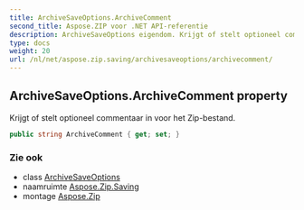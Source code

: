 ```yaml
---
title: ArchiveSaveOptions.ArchiveComment
second_title: Aspose.ZIP voor .NET API-referentie
description: ArchiveSaveOptions eigendom. Krijgt of stelt optioneel commentaar in voor het Zipbestand.
type: docs
weight: 20
url: /nl/net/aspose.zip.saving/archivesaveoptions/archivecomment/
---
```

## ArchiveSaveOptions.ArchiveComment property

Krijgt of stelt optioneel commentaar in voor het Zip-bestand.

```csharp
public string ArchiveComment { get; set; }
```

### Zie ook

* class [ArchiveSaveOptions](../)
* naamruimte [Aspose.Zip.Saving](../../archivesaveoptions/)
* montage [Aspose.Zip](../../../)


